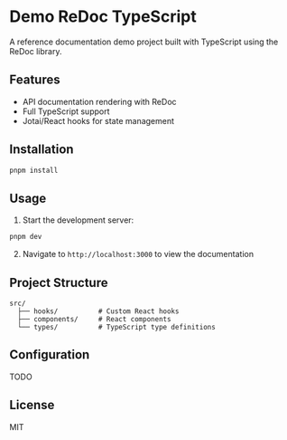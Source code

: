 # Demo ReDoc TypeScript

A reference documentation demo project built with TypeScript using the ReDoc library.

## Features

- API documentation rendering with ReDoc
- Full TypeScript support
- Jotai/React hooks for state management

## Installation

```bash
pnpm install
```

## Usage

1. Start the development server:

```bash
pnpm dev
```

2. Navigate to `http://localhost:3000` to view the documentation

## Project Structure

```
src/
  ├── hooks/          # Custom React hooks
  ├── components/     # React components
  └── types/          # TypeScript type definitions
```

## Configuration

TODO

## License

MIT
